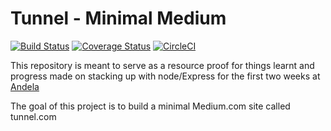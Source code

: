 # Tunnel - Minimal Medium
[![Build Status](https://travis-ci.org/andela-git/tunnel.com.svg?branch=staging)](https://travis-ci.org/andela-git/tunnel.com)
[![Coverage Status](https://coveralls.io/repos/github/andela-git/tunnel.com/badge.svg?branch=staging)](https://coveralls.io/github/andela-git/tunnel.com?branch=staging)
[![CircleCI](https://circleci.com/gh/andela-git/tunnel.com/tree/staging.svg?style=svg)](https://circleci.com/gh/andela-git/tunnel.com/tree/staging)

This repository is meant to serve as a resource proof for things learnt and progress made on stacking up with node/Express for the first two weeks at [Andela](https://andela.com)

The goal of this project is to build a minimal Medium.com site called tunnel.com
